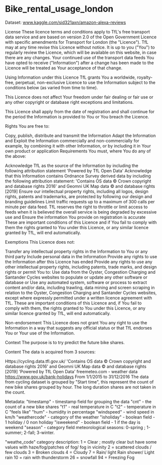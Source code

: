 # Bike_rental_usage_london

Dataset: www.kaggle.com/sid321axn/amazon-alexa-reviews

License
These licence terms and conditions apply to TfL's free transport data service and are based on version 2.0 of the Open Government Licence with specific amendments for Transport for London (the "Licence"). TfL may at any time revise this Licence without notice. It is up to you ("You") to regularly review the Licence, which will be available on this website, in case there are any changes. Your continued use of the transport data feeds You have opted to receive ("Information") after a change has been made to the Licence will be treated as Your acceptance of that change.

Using Information under this Licence
TfL grants You a worldwide, royalty-free, perpetual, non-exclusive Licence to use the Information subject to the conditions below (as varied from time to time).

This Licence does not affect Your freedom under fair dealing or fair use or any other copyright or database right exceptions and limitations.

This Licence shall apply from the date of registration and shall continue for the period the Information is provided to You or You breach the Licence.

Rights
You are free to:

Copy, publish, distribute and transmit the Information
Adapt the Information and
Exploit the Information commercially and non-commercially for example, by combining it with other Information, or by including it in Your own product or application
Requirements
You must, where You do any of the above:

Acknowledge TfL as the source of the Information by including the following attribution statement 'Powered by TfL Open Data'
Acknowledge that this Information contains Ordnance Survey derived data by including the following attribution statement: 'Contains OS data © Crown copyright and database rights 2016' and Geomni UK Map data © and database rights [2019]
Ensure our intellectual property rights, including all logos, design rights, patents and trademarks, are protected by following our design and branding guidelines
Limit traffic requests up to a maximum of 300 calls per minute per data feed. TfL reserves the right to throttle or limit access to feeds when it is believed the overall service is being degraded by excessive use and
Ensure the information You provide on registration is accurate
These are important conditions of this Licence and if You fail to comply with them the rights granted to You under this Licence, or any similar licence granted by TfL, will end automatically.

Exemptions
This Licence does not:

Transfer any intellectual property rights in the Information to You or any third party
Include personal data in the Information
Provide any rights to use the Information after this Licence has ended
Provide any rights to use any other intellectual property rights, including patents, trade marks, and design rights or permit You to:
Use data from the Oyster, Congestion Charging and Santander Cycles websites to populate or update any other software or database or
Use any automated system, software or process to extract content and/or data, including trawling, data mining and screen scraping
in relation to the Oyster, Congestion Charging and Santander Cycles websites, except where expressly permitted under a written licence agreement with TfL.
These are important conditions of this Licence and, if You fail to comply with them, the rights granted to You under this Licence, or any similar licence granted by TfL, will end automatically.

Non-endorsement
This Licence does not grant You any right to use the Information in a way that suggests any official status or that TfL endorses You or Your use of the Information.

Context
The purpose is to try predict the future bike shares.

Content
The data is acquired from 3 sources:

Https://cycling.data.tfl.gov.uk/ 'Contains OS data © Crown copyright and database rights 2016' and Geomni UK Map data © and database rights [2019] 'Powered by TfL Open Data'
freemeteo.com - weather data
https://www.gov.uk/bank-holidays
From 1/1/2015 to 31/12/2016
The data from cycling dataset is grouped by "Start time", this represent the count of new bike shares grouped by hour. The long duration shares are not taken in the count.

Metadata:
"timestamp" - timestamp field for grouping the data
"cnt" - the count of a new bike shares
"t1" - real temperature in C
"t2" - temperature in C "feels like"
"hum" - humidity in percentage
"windspeed" - wind speed in km/h
"weathercode" - category of the weather
"isholiday" - boolean field - 1 holiday / 0 non holiday
"isweekend" - boolean field - 1 if the day is weekend
"season" - category field meteorological seasons: 0-spring ; 1-summer; 2-fall; 3-winter.

"weathe_code" category description:
1 = Clear ; mostly clear but have some values with haze/fog/patches of fog/ fog in vicinity 2 = scattered clouds / few clouds 3 = Broken clouds 4 = Cloudy 7 = Rain/ light Rain shower/ Light rain 10 = rain with thunderstorm 26 = snowfall 94 = Freezing Fog
